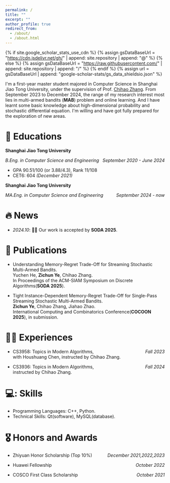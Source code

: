```yaml
---
permalink: /
title: ""
excerpt: ""
author_profile: true
redirect_from: 
  - /about/
  - /about.html
---
```


{% if site.google_scholar_stats_use_cdn %}
{% assign gsDataBaseUrl = "https://cdn.jsdelivr.net/gh/" | append: site.repository | append: "@" %}
{% else %}
{% assign gsDataBaseUrl = "https://raw.githubusercontent.com/" | append: site.repository | append: "/" %}
{% endif %}
{% assign url = gsDataBaseUrl | append: "google-scholar-stats/gs_data_shieldsio.json" %}

<span class='anchor' id='about-me'></span>

I'm a first-year master student majored in Computer Science in Shanghai Jiao Tong University, under the supervision of Prof. [Chihao Zhang](http://chihaozhang.com/). 
From September 2023 to December 2024, the range of my research interest most lies in multi-armed bandits (**MAB**) problem and online learning. And I have learnt some basic knowledge about high-dimensional probability and stochastic differential equation. I'm willing and have got fully prepared for the exploration of new areas.
<!-- My research interest includes neural machine translation and computer vision. I have published more than 100 papers at the top international AI conferences with total <a href='https://scholar.google.com/citations?user=DhtAFkwAAAAJ'>google scholar citations <strong><span id='total_cit'>260000+</span></strong></a> (You can also use google scholar badge <a href='https://scholar.google.com/citations?user=DhtAFkwAAAAJ'><img src="https://img.shields.io/endpoint?url={{ url | url_encode }}&logo=Google%20Scholar&labelColor=f6f6f6&color=9cf&style=flat&label=citations"></a>).
-->

# 🏫 Educations
<!--
- *2019.06 - 2022.04 (now)*, Lorem ipsum dolor sit amet, consectetur adipiscing elit. Vivamus ornare aliquet ipsum, ac tempus justo dapibus sit amet. 
- *2020.09 - 2024.06*, Lorem ipsum dolor sit amet, consectetur adipiscing elit. Vivamus ornare aliquet ipsum, ac tempus justo dapibus sit amet. 
-->
**Shanghai Jiao Tong University**
<p style="text-align:left;"><i>B.Eng. in Computer Science and Engineering</i><span style="float:right;"><i>September 2020 - June 2024</i></span></p>

* GPA 90.51/100 (or 3.88/4.3), Rank 11/108
* CET6: 604 <i>(December 2021)</i>

**Shanghai Jiao Tong University** 
<p style="text-align:left;"><i>MA.Eng. in Computer Science and Engineering</i><span style="float:right;"><i>September 2024 - now</i></span></p>


# 🔥 News
- *2024.10*: 🍾🍾 Our work is accepted by **SODA 2025**. 

# 📝 Publications 
<!--
<div class='paper-box'><div class='paper-box-image'><div><div class="badge">CVPR 2016</div><img src='images/500x300.png' alt="sym" width="100%"></div></div>
<div class='paper-box-text' markdown="1">

[Deep Residual Learning for Image Recognition](https://openaccess.thecvf.com/content_cvpr_2016/papers/He_Deep_Residual_Learning_CVPR_2016_paper.pdf)

**Kaiming He**, Xiangyu Zhang, Shaoqing Ren, Jian Sun

[**Project**](https://scholar.google.com/citations?view_op=view_citation&hl=zh-CN&user=DhtAFkwAAAAJ&citation_for_view=DhtAFkwAAAAJ:ALROH1vI_8AC) <strong><span class='show_paper_citations' data='DhtAFkwAAAAJ:ALROH1vI_8AC'></span></strong>
- Lorem ipsum dolor sit amet, consectetur adipiscing elit. Vivamus ornare aliquet ipsum, ac tempus justo dapibus sit amet. 
</div>
</div>

- [Lorem ipsum dolor sit amet, consectetur adipiscing elit. Vivamus ornare aliquet ipsum, ac tempus justo dapibus sit amet](https://github.com), A, B, C, **CVPR 2020**
-->
* <p> Understanding Memory-Regret Trade-Off for Streaming Stochastic Multi-Armed Bandits. <br>
    Yuchen He, <b>Zichun Ye</b>, Chihao Zhang. <br>
    In Proceedings of the ACM-SIAM Symposium on Discrete Algorithms(<b>SODA 2025</b>).</p>
* <p> Tight Instance-Dependent Memory-Regret Trade-Off for Single-Pass Streaming Stochastic Multi-Armed Bandits. <br>
    <b>Zichun Ye</b>, Chihao Zhang, Jiahao Zhao. <br>
    International Computing and Combinatorics Conference(<b>COCOON 2025</b>), in submission.</p>

# 👨‍🔬 Experiences
* <p style = "text-align:left;"> CS3958: Topics in Modern Algorithms, <span style="float:right;"> <i>Fall 2023</i> </span> <br>
  with Houshuang Chen, instructed by Chihao Zhang.</p>
  
* <p style = "text-align:left;"> CS3936: Topics in Modern Algorithms, <span style="float:right;"> <i>Fall 2024</i> </span> <br>
  instructed by Chihao Zhang.</p>

# 💻: Skills
* Programming Languages: C++, Python.
* Technical Skills: Qt(software), MySQL(database).


# 🎖 Honors and Awards
* <p style="text-align:left;">Zhiyuan Honor Scholarship (Top 10%)<span style="float:right;"> <i>December 2021,2022,2023</i></span></p>
* <p style="text-align:left;">Huawei Fellowship <span style="float:right;"><i>October 2022</i> </span></p>
* <p style="text-align:left;">COSCO First Class Scholarship <span style="float:right;"><i>October 2021</i> </span></p>

<!-- # 💬 Invited Talks
- *2021.06*, Lorem ipsum dolor sit amet, consectetur adipiscing elit. Vivamus ornare aliquet ipsum, ac tempus justo dapibus sit amet. 
- *2021.03*, Lorem ipsum dolor sit amet, consectetur adipiscing elit. Vivamus ornare aliquet ipsum, ac tempus justo dapibus sit amet.  \| [\[video\]](https://github.com/)

# 💻 Internships
- *2019.05 - 2020.02*, [Lorem](https://github.com/), China.
-->
